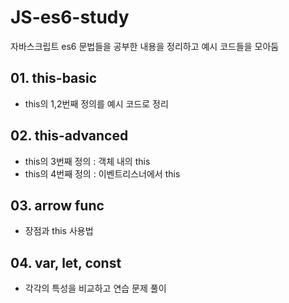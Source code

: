 # JS-es6-study

자바스크립트 es6 문법들을 공부한 내용을 정리하고 예시 코드들을 모아둠

## 01. this-basic

- this의 1,2번째 정의를 예시 코드로 정리

## 02. this-advanced

- this의 3번째 정의 : 객체 내의 this
- this의 4번째 정의 : 이벤트리스너에서 this

## 03. arrow func

- 장점과 this 사용법

## 04. var, let, const

- 각각의 특성을 비교하고 연습 문제 풀이
